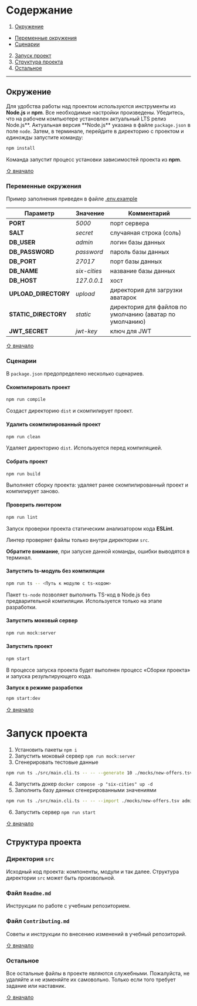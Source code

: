 # Содержание

1. [Окружение](#окружение)

- [Переменные окружения](#переменные-окружения)
- [Сценарии](#сценарии)

2. [Запуск проект](#запуск-проекта)
3. [Структура проекта](#структура-проекта)
4. [Остальное](#остальное)

---

## Окружение

Для удобства работы над проектом используются инструменты из **Node.js** и **npm**. Все необходимые настройки произведены. Убедитесь, что на рабочем компьютере установлен актуальный LTS релиз Node.js**. Актуальная версия **Node.js\*\* указана в файле `package.json` в поле `node`. Затем, в терминале, перейдите в директорию с проектом и _единожды_ запустите команду:

```bash
npm install
```

Команда запустит процесс установки зависимостей проекта из **npm**.

[⇧ вначало](#содержание)

### Переменные окружения

Пример заполнения приведен в файле [.env.example](.env.example)

| Параметр             | Значение     | Комментарий                                              |
| -------------------- | ------------ | -------------------------------------------------------- |
| **PORT**             | _5000_       | порт сервера                                             |
| **SALT**             | _secret_     | случаяная строка (соль)                                  |
| **DB_USER**          | _admin_      | логин базы данных                                        |
| **DB_PASSWORD**      | _password_   | пароль базы данных                                       |
| **DB_PORT**          | _27017_      | порт базы данных                                         |
| **DB_NAME**          | _six-cities_ | название базы данных                                     |
| **DB_HOST**          | _127.0.0.1_  | хост                                                     |
| **UPLOAD_DIRECTORY** | _upload_     | директория для загрузки аватарок                         |
| **STATIC_DIRECTORY** | _static_     | директория для файлов по умолчанию (аватар по умолчанию) |
| **JWT_SECRET**       | _jwt-key_    | ключ для JWT                                             |

[⇧ вначало](#содержание)

### Сценарии

В `package.json` предопределено несколько сценариев.

#### Скомпилировать проект

```bash
npm run compile
```

Создаст директорию `dist` и скомпилирует проект.

#### Удалить скомпилированный проект

```bash
npm run clean
```

Удаляет директорию `dist`. Используется перед компиляцией.

#### Собрать проект

```bash
npm run build
```

Выполняет сборку проекта: удаляет ранее скомпилированный проект и компилирует заново.

#### Проверить линтером

```bash
npm run lint
```

Запуск проверки проекта статическим анализатором кода **ESLint**.

Линтер проверяет файлы только внутри директории `src`.

**Обратите внимание**, при запуске данной команды, ошибки выводятся в терминал.

#### Запустить ts-модуль без компиляции

```bash
npm run ts -- <Путь к модулю с ts-кодом>
```

Пакет `ts-node` позволяет выполнить TS-код в Node.js без предварительной компиляции. Используется только на этапе разработки.

#### Запустить моковый сервер

```bash
npm run mock:server
```

#### Запустить проект

```bash
npm start
```

В процессе запуска проекта будет выполнен процесс «Сборки проекта» и запуска результирующего кода.

**Запуск в режиме разработки**

```bash
npm start:dev
```

[⇧ вначало](#содержание)

# Запуск проекта

1. Установить пакеты
   `npm i`
2. Запустить моковый сервер
   `npm run mock:server`
3. Сгенерировать тестовые данные

```sh
npm run ts ./src/main.cli.ts -- -- --generate 10 ./mocks/new-offers.tsv http://localhost:3123/api
```

4. Запустить докер `docker compose -p "six-cities" up -d`
5. Заполнить базу данных сгенерированными значениями

```sh
npm run ts ./src/main.cli.ts -- -- --import ./mocks/new-offers.tsv admin password localhost six-cities secret
```

6. Запустить сервер `npm run start`

[⇧ вначало](#содержание)

## Структура проекта

### Директория `src`

Исходный код проекта: компоненты, модули и так далее. Структура директории `src` может быть произвольной.

### Файл `Readme.md`

Инструкции по работе с учебным репозиторием.

### Файл `Contributing.md`

Советы и инструкции по внесению изменений в учебный репозиторий.

[⇧ вначало](#содержание)

### Остальное

Все остальные файлы в проекте являются служебными. Пожалуйста, не удаляйте и не изменяйте их самовольно. Только если того требует задание или наставник.

[⇧ вначало](#содержание)
